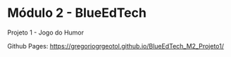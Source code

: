 # Módulo 2 - BlueEdTech

Projeto 1 - Jogo do Humor

Github Pages: https://gregoriogrgeotol.github.io/BlueEdTech_M2_Projeto1/
